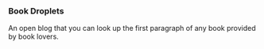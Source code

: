 ### Book Droplets

An open blog that you can look up the first paragraph of any book provided by book lovers.

